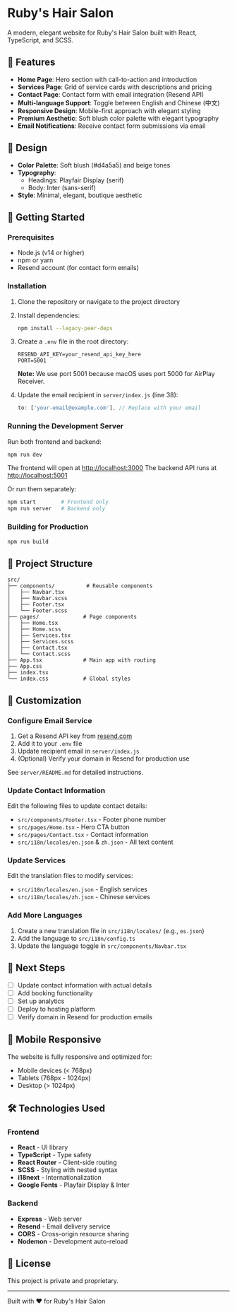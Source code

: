 # Ruby's Hair Salon

A modern, elegant website for Ruby's Hair Salon built with React, TypeScript, and SCSS.

## 🌟 Features

- **Home Page**: Hero section with call-to-action and introduction
- **Services Page**: Grid of service cards with descriptions and pricing
- **Contact Page**: Contact form with email integration (Resend API)
- **Multi-language Support**: Toggle between English and Chinese (中文)
- **Responsive Design**: Mobile-first approach with elegant styling
- **Premium Aesthetic**: Soft blush color palette with elegant typography
- **Email Notifications**: Receive contact form submissions via email

## 🎨 Design

- **Color Palette**: Soft blush (#d4a5a5) and beige tones
- **Typography**: 
  - Headings: Playfair Display (serif)
  - Body: Inter (sans-serif)
- **Style**: Minimal, elegant, boutique aesthetic

## 🚀 Getting Started

### Prerequisites

- Node.js (v14 or higher)
- npm or yarn
- Resend account (for contact form emails)

### Installation

1. Clone the repository or navigate to the project directory
2. Install dependencies:
   ```bash
   npm install --legacy-peer-deps
   ```

3. Create a `.env` file in the root directory:
   ```env
   RESEND_API_KEY=your_resend_api_key_here
   PORT=5001
   ```
   
   **Note:** We use port 5001 because macOS uses port 5000 for AirPlay Receiver.

4. Update the email recipient in `server/index.js` (line 38):
   ```javascript
   to: ['your-email@example.com'], // Replace with your email
   ```

### Running the Development Server

Run both frontend and backend:
```bash
npm run dev
```

The frontend will open at [http://localhost:3000](http://localhost:3000)
The backend API runs at [http://localhost:5001](http://localhost:5001)

Or run them separately:
```bash
npm start        # Frontend only
npm run server   # Backend only
```

### Building for Production

```bash
npm run build
```

## 📁 Project Structure

```
src/
├── components/          # Reusable components
│   ├── Navbar.tsx
│   ├── Navbar.scss
│   ├── Footer.tsx
│   └── Footer.scss
├── pages/              # Page components
│   ├── Home.tsx
│   ├── Home.scss
│   ├── Services.tsx
│   ├── Services.scss
│   ├── Contact.tsx
│   └── Contact.scss
├── App.tsx             # Main app with routing
├── App.css
├── index.tsx
└── index.css           # Global styles
```

## 🔧 Customization

### Configure Email Service

1. Get a Resend API key from [resend.com](https://resend.com)
2. Add it to your `.env` file
3. Update recipient email in `server/index.js`
4. (Optional) Verify your domain in Resend for production use

See `server/README.md` for detailed instructions.

### Update Contact Information

Edit the following files to update contact details:

- `src/components/Footer.tsx` - Footer phone number
- `src/pages/Home.tsx` - Hero CTA button
- `src/pages/Contact.tsx` - Contact information
- `src/i18n/locales/en.json` & `zh.json` - All text content

### Update Services

Edit the translation files to modify services:
- `src/i18n/locales/en.json` - English services
- `src/i18n/locales/zh.json` - Chinese services

### Add More Languages

1. Create a new translation file in `src/i18n/locales/` (e.g., `es.json`)
2. Add the language to `src/i18n/config.ts`
3. Update the language toggle in `src/components/Navbar.tsx`

## 🎯 Next Steps

- [ ] Update contact information with actual details
- [ ] Add booking functionality
- [ ] Set up analytics
- [ ] Deploy to hosting platform
- [ ] Verify domain in Resend for production emails

## 📱 Mobile Responsive

The website is fully responsive and optimized for:
- Mobile devices (< 768px)
- Tablets (768px - 1024px)
- Desktop (> 1024px)

## 🛠️ Technologies Used

### Frontend
- **React** - UI library
- **TypeScript** - Type safety
- **React Router** - Client-side routing
- **SCSS** - Styling with nested syntax
- **i18next** - Internationalization
- **Google Fonts** - Playfair Display & Inter

### Backend
- **Express** - Web server
- **Resend** - Email delivery service
- **CORS** - Cross-origin resource sharing
- **Nodemon** - Development auto-reload

## 📄 License

This project is private and proprietary.

---

Built with ❤️ for Ruby's Hair Salon

